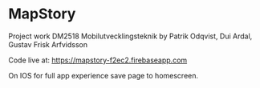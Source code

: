# MapStory
Project work DM2518 Mobilutvecklingsteknik
by Patrik Odqvist, Dui Ardal, Gustav Frisk Arfvidsson

Code live at:
https://mapstory-f2ec2.firebaseapp.com

On IOS for full app experience save page to homescreen.
